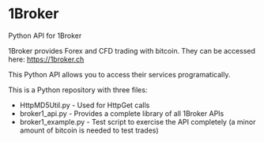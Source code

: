 # 1Broker
Python API for 1Broker

1Broker provides Forex and CFD trading with bitcoin.  They can be accessed here:
https://1broker.ch

This Python API allows you to access their services programatically.

This is a Python repository with three files:
* HttpMD5Util.py - Used for HttpGet calls
* broker1_api.py - Provides a complete library of all 1Broker APIs
* broker1_example.py - Test script to exercise the API completely (a minor amount of bitcoin is needed to test trades)



